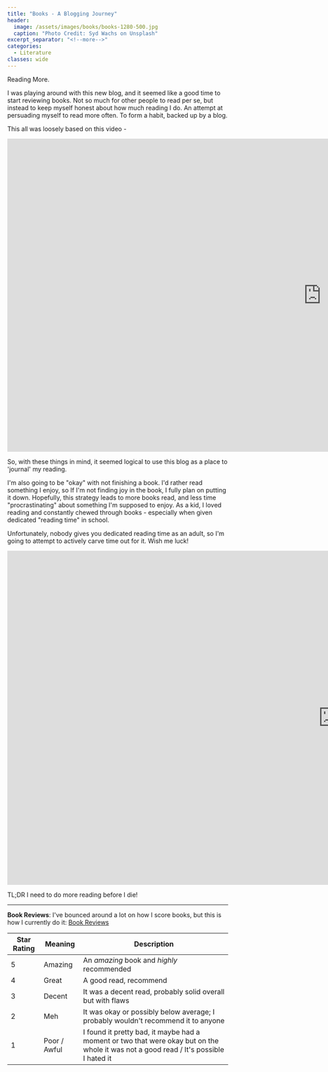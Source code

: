 ```yaml
---
title: "Books - A Blogging Journey"
header:
  image: /assets/images/books/books-1280-500.jpg
  caption: "Photo Credit: Syd Wachs on Unsplash"
excerpt_separator: "<!--more-->"
categories:
  - Literature
classes: wide
---
```


Reading More.
<!--more-->

I was playing around with this new blog, and it seemed like a good time to start reviewing books. Not so much for other people to read per se, but instead to keep myself honest about how much reading I do. An attempt at persuading myself to read more often. To form a habit, backed up by a blog.

This all was loosely based on this video -
<iframe width="1432" height="715" src="https://www.youtube.com/embed/lIW5jBrrsS0" frameborder="0" allow="accelerometer; autoplay; encrypted-media; gyroscope; picture-in-picture" allowfullscreen></iframe>

So, with these things in mind, it seemed logical to use this blog as a place to 'journal' my reading.

I'm also going to be "okay" with not finishing a book. I'd rather read something I enjoy, so If I'm not finding joy in the book, I fully plan on putting it down. Hopefully, this strategy leads to more books read, and less time "procrastinating" about something I'm supposed to enjoy. As a kid, I loved reading and constantly chewed through books - especially when given dedicated "reading time" in school.

Unfortunately, nobody gives you dedicated reading time as an adult, so I'm going to attempt to actively carve time out for it. Wish me luck!

<iframe width="1499" height="763" src="https://www.youtube.com/embed/EuvKdE5e3eo" title="YouTube video player" frameborder="0" allow="accelerometer; autoplay; clipboard-write; encrypted-media; gyroscope; picture-in-picture" allowfullscreen></iframe>

TL;DR I need to do more reading before I die!

<hr>

**Book Reviews**: 
I've bounced around a lot on how I score books, but this is how I currently do it: <a href="https://brendanhiggins.dev/book-reviews/" target="_blank">Book Reviews</a>
 
| Star Rating | Meaning | Description | 
| ------ | ------- | ------- | 
| 5 | Amazing | An _amazing_ book and _highly_ recommended | 
| 4 | Great | A good read, recommend | 
| 3 | Decent | It was a decent read, probably solid overall but with flaws | 
| 2 | Meh | It was okay or possibly below average; I probably wouldn't recommend it to anyone  |
| 1 | Poor / Awful | I found it pretty bad, it maybe had a moment or two that were okay but on the whole it was not a good read / It's possible I hated it | 